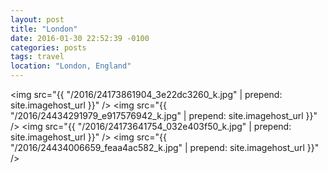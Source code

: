 ```yaml
---
layout: post
title: "London"
date: 2016-01-30 22:52:39 -0100
categories: posts
tags: travel
location: "London, England"
---
```


<img src="{{ "/2016/24173861904_3e22dc3260_k.jpg" | prepend: site.imagehost_url }}" />
<img src="{{ "/2016/24434291979_e917576942_k.jpg" | prepend: site.imagehost_url }}" />
<img src="{{ "/2016/24173641754_032e403f50_k.jpg" | prepend: site.imagehost_url }}" />
<img src="{{ "/2016/24434006659_feaa4ac582_k.jpg" | prepend: site.imagehost_url }}" />
